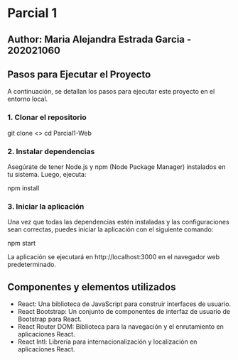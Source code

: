 # Parcial 1

## Author: Maria Alejandra Estrada Garcia - 202021060

## Pasos para Ejecutar el Proyecto
A continuación, se detallan los pasos para ejecutar este proyecto en el entorno local.

### 1. Clonar el repositorio
git clone <>
cd Parcial1-Web

### 2. Instalar dependencias
Asegúrate de tener Node.js y npm (Node Package Manager) instalados en tu sistema. Luego, ejecuta:

npm install

### 3. Iniciar la aplicación
Una vez que todas las dependencias estén instaladas y las configuraciones sean correctas, puedes iniciar la aplicación con el siguiente comando:

npm start

La aplicación se ejecutará en http://localhost:3000 en el navegador web predeterminado.

## Componentes y elementos utilizados 

- React: Una biblioteca de JavaScript para construir interfaces de usuario.
- React Bootstrap: Un conjunto de componentes de interfaz de usuario de Bootstrap para React.
- React Router DOM: Biblioteca para la navegación y el enrutamiento en aplicaciones React.
- React Intl: Librería para internacionalización y localización en aplicaciones React.

